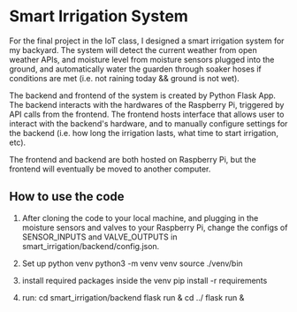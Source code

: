 # Smart Irrigation System

For the final project in the IoT class, I designed a smart irrigation system for my backyard. The system will detect the current weather from open weather APIs, and moisture level from moisture sensors plugged into the ground, and automatically water the guarden through soaker hoses if conditions are met (i.e. not raining today && ground is not wet).

The backend and frontend of the system is created by Python Flask App. The backend interacts with the hardwares of the Raspberry Pi, triggered by API calls from the frontend. The frontend hosts interface that allows user to interact with the backend's hardware, and to manually configure settings for the backend (i.e. how long the irrigation lasts, what time to start irrigation, etc).

The frontend and backend are both hosted on Raspberry Pi, but the frontend will eventually be moved to another computer.

## How to use the code

1. After cloning the code to your local machine, and plugging in the moisture sensors and valves to your Raspberry Pi, change the configs of SENSOR_INPUTS and VALVE_OUTPUTS in smart_irrigation/backend/config.json.

2. Set up python venv
   python3 -m venv venv
   source ./venv/bin

3. install required packages inside the venv
   pip install -r requirements

4. run:
   cd smart_irrigation/backend
   flask run &
   cd ../
   flask run &
